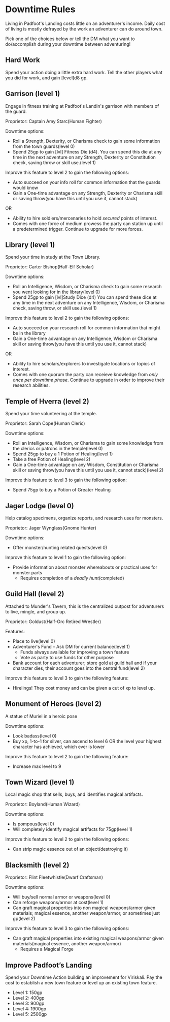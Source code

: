 Downtime Rules
======

Living in Padfoot's Landing costs little on an adventurer's income. Daily cost of living is mostly defrayed by the work an adventurer can do around town.

Pick one of the choices below or tell the DM what you want to do/accomplish during your downtime between adventuring!

## Hard Work
Spend your action doing a little extra hard work. Tell the other players what you did for work, and gain [level]d8 gp.

## Garrison (level 1)
Engage in fitness training at Padfoot's Landin's garrison with members of the guard. 

Proprietor: Captain Amy Starc(Human Fighter)  

Downtime options:
* Roll a Strength, Dexterity, or Charisma check to gain some information from the town guards(level 0)
* Spend 25gp to gain [lvl] Fitness Die (d4). You can spend this die at any time in the next adventure on any Strength, Dexterity or Constitution check, saving throw or skill use.(level 1)

Improve this feature to level 2 to gain the following options:
* Auto succeed on your info roll for common information that the guards would know
* Gain a One-time advantage on any Strength, Dexterity or Charisma skill or saving throw(you have this until you use it, cannot stack)

OR

* Ability to hire soldiers/mercenaries to hold *secured* points of interest.
* Comes with one force of medium prowess the party can station up until a predetermined trigger. Continue to upgrade for more forces.

## Library (level 1)
Spend your time in study at the Town Library.

Proprietor: Carter Bishop(Half-Elf Scholar)

Downtime options:
* Roll an Intelligence, Wisdom, or Charisma check to gain some research you went looking for in the library(level 0)
* Spend 25gp to gain [lvl]Study Dice (d4) You can spend these dice at any time in the next adventure on any Intelligence, Wisdom, or Charisma check, saving throw, or skill use.(level 1)

Improve this feature to level 2 to gain the following options:
* Auto succeed on your research roll for common information that might be in the library
* Gain a One-time advantage on any Intelligence, Wisdom or Charisma skill or saving throw(you have this until you use it, cannot stack)

OR

* Ability to hire scholars/explorers to investigate locations or topics of interest.
* Comes with one quorum the party can receieve knowledge from *only once per downtime phase*. Continue to upgrade in order to improve their research abilities.

## Temple of Hverra (level 2)
Spend your time volunteering at the temple.

Proprietor: Sarah Cope(Human Cleric)

Downtime options:
* Roll an Intelligence, Wisdom, or Charisma to gain some knowledge from the clerics or patrons in the temple(level 0)
* Spend 25gp to buy a 1 Potion of Healing(level 1)
* Take a free Potion of Healing(level 2)
* Gain a One-time advantage on any Wisdom, Constitution or Charisma skill or saving throw(you have this until you use it, cannot stack)(level 2)

Improve this feature to level 3 to gain the following option:
* Spend 75gp to buy a Potion of Greater Healing

## Jager Lodge (level 0)
Help catalog specimens, organize reports, and research uses for monsters.

Proprietor: Jager Wynglass(Gnome Hunter)  

Downtime options:
* Offer monster/hunting related quests(level 0)

Improve this feature to level 1 to gain the following option:
* Provide information about monster whereabouts or practical uses for monster parts
  * Requires completion of a *deadly hunt*(completed)

## Guild Hall (level 2)
Attached to Munder's Tavern, this is the centralized outpost for adventurers to live, mingle, and group up.

Proprietor: Goldust(Half-Orc Retired Wrestler)  

Features:
* Place to live(level 0)
* Adventurer's Fund – Ask DM for current balance(level 1)
  * Funds always available for improving a town feature
  * Vote as party to use funds for other purpose
* Bank account for each adventurer; store gold at guild hall and if your character dies, their account goes into the central fund(level 2)

Improve this feature to level 3 to gain the following feature:
* Hirelings! They cost money and can be given a cut of xp to level up.

## Monument of Heroes (level 2)
A statue of Muriel in a heroic pose

Downtime options:
* Look badass(level 0)
* Buy xp, 1-to-1 for silver, can ascend to level 6 OR the level your highest character has achieved, which ever is lower

Improve this feature to level 2 to gain the following feature:
* Increase max level to 9

## Town Wizard (level 1)
Local magic shop that sells, buys, and identifies magical artifacts. 

Proprietor: Boyland(Human Wizard)  

Downtime options:
* Is pompous(level 0)
* Will completely identify magical artifacts for 75gp(level 1)

Improve this feature to level 2 to gain the following options:
* Can strip magic essence out of an object(destroying it)
 
## Blacksmith (level 2)

Proprietor: Flint Fleetwhistle(Dwarf Craftsman)

Downtime options:
* Will buy/sell normal armor or weapons(level 0)
* Can reforge weapons/armor at cost(level 1)
* Can graft magical properties into non magical weapons/armor given materials; magical essence, another weapon/armor, or sometimes just gp(level 2)

Improve this feature to level 3 to gain the following options:
* Can graft magical properties into existing magical weapons/armor given materials(magical essence, another weapon/armor)
  * Requires a Magical Forge

## Improve Padfoot’s Landing
Spend your Downtime Action building an improvement for Viriskali. Pay the cost to establish a new town feature or level up an existing town feature.
* Level 1: 150gp
* Level 2: 400gp
* Level 3: 900gp
* Level 4: 1900gp
* Level 5: 2500gp
